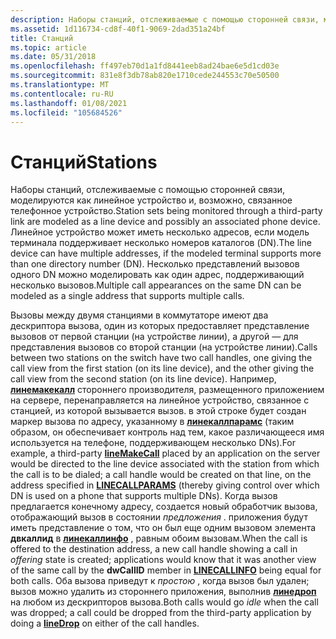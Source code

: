 ```yaml
---
description: Наборы станций, отслеживаемые с помощью сторонней связи, моделируются как линейное устройство и, возможно, связанное телефонное устройство.
ms.assetid: 1d116734-cd8f-40f1-9069-2dad351a24bf
title: Станций
ms.topic: article
ms.date: 05/31/2018
ms.openlocfilehash: ff497eb70d1a1fd8441eeb8ad24bae6e5d1cd03e
ms.sourcegitcommit: 831e8f3db78ab820e1710cede244553c70e50500
ms.translationtype: MT
ms.contentlocale: ru-RU
ms.lasthandoff: 01/08/2021
ms.locfileid: "105684526"
---
```

# <a name="stations"></a><span data-ttu-id="d3894-103">Станций</span><span class="sxs-lookup"><span data-stu-id="d3894-103">Stations</span></span>

<span data-ttu-id="d3894-104">Наборы станций, отслеживаемые с помощью сторонней связи, моделируются как линейное устройство и, возможно, связанное телефонное устройство.</span><span class="sxs-lookup"><span data-stu-id="d3894-104">Station sets being monitored through a third-party link are modeled as a line device and possibly an associated phone device.</span></span> <span data-ttu-id="d3894-105">Линейное устройство может иметь несколько адресов, если модель терминала поддерживает несколько номеров каталогов (DN).</span><span class="sxs-lookup"><span data-stu-id="d3894-105">The line device can have multiple addresses, if the modeled terminal supports more than one directory number (DN).</span></span> <span data-ttu-id="d3894-106">Несколько представлений вызовов одного DN можно моделировать как один адрес, поддерживающий несколько вызовов.</span><span class="sxs-lookup"><span data-stu-id="d3894-106">Multiple call appearances on the same DN can be modeled as a single address that supports multiple calls.</span></span>

<span data-ttu-id="d3894-107">Вызовы между двумя станциями в коммутаторе имеют два дескриптора вызова, один из которых предоставляет представление вызовов от первой станции (на устройстве линии), а другой — для представления вызовов со второй станции (на устройстве линии).</span><span class="sxs-lookup"><span data-stu-id="d3894-107">Calls between two stations on the switch have two call handles, one giving the call view from the first station (on its line device), and the other giving the call view from the second station (on its line device).</span></span> <span data-ttu-id="d3894-108">Например, [**линемакекалл**](/windows/desktop/api/Tapi/nf-tapi-linemakecall) стороннего производителя, размещенного приложением на сервере, перенаправляется на линейное устройство, связанное с станцией, из которой вызывается вызов. в этой строке будет создан маркер вызова по адресу, указанному в [**линекаллпарамс**](/windows/desktop/api/Tapi/ns-tapi-linecallparams) (таким образом, он обеспечивает контроль над тем, какое различающееся имя используется на телефоне, поддерживающем несколько DNs).</span><span class="sxs-lookup"><span data-stu-id="d3894-108">For example, a third-party [**lineMakeCall**](/windows/desktop/api/Tapi/nf-tapi-linemakecall) placed by an application on the server would be directed to the line device associated with the station from which the call is to be dialed; a call handle would be created on that line, on the address specified in [**LINECALLPARAMS**](/windows/desktop/api/Tapi/ns-tapi-linecallparams) (thereby giving control over which DN is used on a phone that supports multiple DNs).</span></span> <span data-ttu-id="d3894-109">Когда вызов предлагается конечному адресу, создается новый обработчик вызова, отображающий вызов в состоянии *предложения* . приложения будут иметь представление о том, что он был еще одним вызовом элемента **двкаллид** в [**линекаллинфо**](/windows/desktop/api/Tapi/ns-tapi-linecallinfo) , равным обоим вызовам.</span><span class="sxs-lookup"><span data-stu-id="d3894-109">When the call is offered to the destination address, a new call handle showing a call in *offering* state is created; applications would know that it was another view of the same call by the **dwCallID** member in [**LINECALLINFO**](/windows/desktop/api/Tapi/ns-tapi-linecallinfo) being equal for both calls.</span></span> <span data-ttu-id="d3894-110">Оба вызова приведут к *простою* , когда вызов был удален; вызов можно удалить из стороннего приложения, выполнив [**линедроп**](/windows/desktop/api/Tapi/nf-tapi-linedrop) на любом из дескрипторов вызова.</span><span class="sxs-lookup"><span data-stu-id="d3894-110">Both calls would go *idle* when the call was dropped; a call could be dropped from the third-party application by doing a [**lineDrop**](/windows/desktop/api/Tapi/nf-tapi-linedrop) on either of the call handles.</span></span>

 

 



